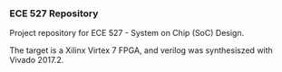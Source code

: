 <H3>
  ECE 527 Repository
</H3>

<P> 
  Project repository for ECE 527 - System on Chip (SoC) Design.
</P>

<P>
  The target is a Xilinx Virtex 7 FPGA, and verilog was synthesiszed with Vivado 2017.2.
</P>
